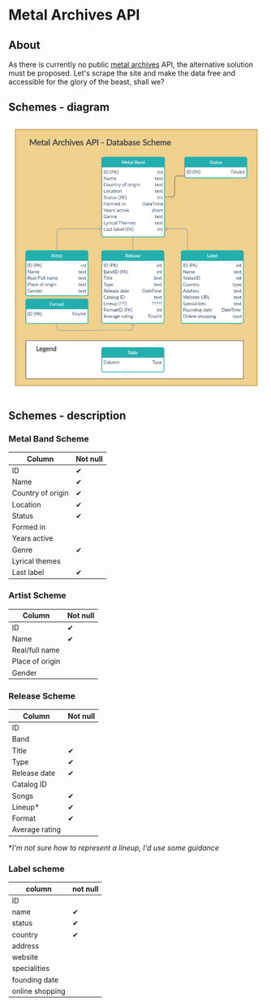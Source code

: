 # Metal Archives API

## About

As there is currently no public [metal archives](https://www.metal-archives.com/) API, the alternative solution must be proposed. Let's scrape the site and make the data free and accessible for the glory of the beast, shall we?

## Schemes - diagram

![Database scheme diagram](/DbScheme.png?raw=true "Database scheme diagram")

## Schemes - description

### Metal Band Scheme

| Column            | Not null |
|-------------------|----------|
| ID                |  ✔       |
| Name              |  ✔       |
| Country of origin |  ✔       |
| Location          |  ✔       |
| Status            |  ✔       |
| Formed in         |          |
| Years active      |          |
| Genre             |  ✔       |  
| Lyrical themes    |          |
| Last label        |  ✔       |

### Artist Scheme

| Column          | Not null |
|-----------------|----------|
| ID              | ✔        |
| Name            | ✔        |
| Real/full name  |          |
| Place of origin |          |
| Gender          |          |

### Release Scheme

| Column         | Not null |
|----------------|----------|
| ID             |          |
| Band           |          |
| Title          | ✔        |
| Type           | ✔        |
| Release date   | ✔        |
| Catalog ID     |          |
| Songs          | ✔        |
| Lineup*        | ✔        |
| Format         | ✔        |
| Average rating |          |

\**I'm not sure how to represent a lineup, I'd use some guidance*

### Label scheme

| column           | not null |
|-----------------|-------|
| ID              |       |
| name            |   ✔   |
| status          |   ✔   |
| country         |   ✔   |
| address         |       |
| website         |       |
| specialities    |       |
| founding date   |       |
| online shopping |       |
